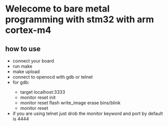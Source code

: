 # Welecome to bare metal programming with stm32 with arm cortex-m4
## how to use
<ul>
	<li>connect your board</li>
	<li> run make </li>
	<li>make upload</li>
	<li>connect to openocd with gdb or telnet</li>
	<li>for gdb: </li>
	<ul>
		<li>target localhost:3333</li>
		<li>monitor reset init</li>
		<li>monitor reset flash write_image erase bins/blink</li>
		<li>monitor reset</li>
	</ul>
	<li> if you are using telnet just drob the monitor keyword and port by default is 4444 </li>
</ul>
